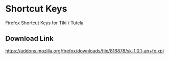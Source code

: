 # Shortcut Keys

Firefox Shortcut Keys for Tiki / Tutela

## Download Link

https://addons.mozilla.org/firefox/downloads/file/816878/sk-1.0.1-an+fx.xpi
